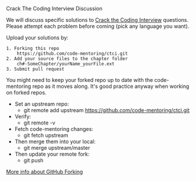 Crack The Coding Interview Discussion

We will discuss specific solutions to [Crack the Coding Interview](https://www.crackingthecodinginterview.com/) questions.
Please attempt each problem before coming (pick any language you want). 

Upload your solutions by: 

    1. Forking this repo
        https://github.com/code-mentoring/ctci.git
    2. Add your source files to the chapter folder
        ch#-SomeChapter/yourName_yourFile.ext
    3. Submit pull request

You might need to keep your forked repo up to date with the code-mentoring repo as it moves along.
It's good practice anyway when working on forked repos.

* Set an upstream repo:
  * git remote add upstream https://github.com/code-mentoring/ctci.git
* Verify:
  * git remote -v
* Fetch code-mentoring changes:
  * git fetch upstream
* Then merge them into your local:
  * git merge upstream/master
* Then update your remote fork:
  * git push

[More info about GitHub Forking](https://gist.github.com/Chaser324/ce0505fbed06b947d962)
